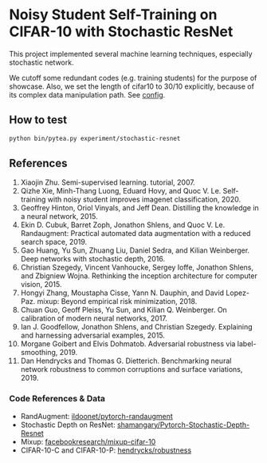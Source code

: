 # Noisy Student Self-Training on CIFAR-10 with Stochastic ResNet

This project implemented several machine learning techniques, especially stochastic network.

We cutoff some redundant codes (e.g. training students) for the purpose of showcase. Also, we set the length of cifar10 to 30/10 explicitly, because of its complex data manipulation path. See [config](./pyteaconfig.json).

## How to test

```bash
python bin/pytea.py experiment/stochastic-resnet
```

## References

1. Xiaojin Zhu. Semi-supervised learning. tutorial, 2007.
2. Qizhe Xie, Minh-Thang Luong, Eduard Hovy, and Quoc V. Le. Self-training with noisy student improves imagenet classification, 2020.
3. Geoffrey Hinton, Oriol Vinyals, and Jeff Dean. Distilling the knowledge in a neural network, 2015.
4. Ekin D. Cubuk, Barret Zoph, Jonathon Shlens, and Quoc V. Le. Randaugment: Practical automated data augmentation with a reduced search space, 2019.
5. Gao Huang, Yu Sun, Zhuang Liu, Daniel Sedra, and Kilian Weinberger. Deep networks with stochastic depth, 2016.
6. Christian Szegedy, Vincent Vanhoucke, Sergey Ioffe, Jonathon Shlens, and Zbigniew Wojna. Rethinking the inception architecture for computer vision, 2015.
7. Hongyi Zhang, Moustapha Cisse, Yann N. Dauphin, and David Lopez-Paz. mixup: Beyond empirical risk minimization, 2018.
8. Chuan Guo, Geoff Pleiss, Yu Sun, and Kilian Q. Weinberger. On calibration of modern neural networks, 2017.
9. Ian J. Goodfellow, Jonathon Shlens, and Christian Szegedy. Explaining and harnessing adversarial examples, 2015.
10. Morgane Goibert and Elvis Dohmatob. Adversarial robustness via label-smoothing, 2019.
11. Dan Hendrycks and Thomas G. Dietterich. Benchmarking neural network robustness to common corruptions and surface variations, 2019.

### Code References & Data

- RandAugment: [ildoonet/pytorch-randaugment](https://github.com/ildoonet/pytorch-randaugment)
- Stochastic Depth on ResNet: [shamangary/Pytorch-Stochastic-Depth-Resnet](https://github.com/shamangary/Pytorch-Stochastic-Depth-Resnet)
- Mixup: [facebookresearch/mixup-cifar-10](https://github.com/facebookresearch/mixup-cifar10)
- CIFAR-10-C and CIFAR-10-P: [hendrycks/robustness](https://github.com/hendrycks/robustness)
